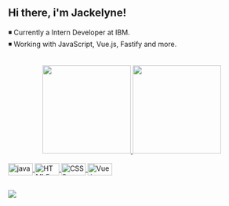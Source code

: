 ## Hi there, i'm Jackelyne!

◾ Currently a Intern Developer at IBM. <br>
◾ Working with JavaScript, Vue.js, Fastify and more.

##

<div align="center">
  <a href="https://github.com/jaqnunes">
  <img height="180em" src="https://github-readme-stats.vercel.app/api?username=jaqnunes&show_icons=true&theme=darcula&include_all_commits=true&count_private=true"/>
  <img height="180em" src="https://github-readme-stats.vercel.app/api/top-langs/?username=jaqnunes&layout=compact&langs_count=7&theme=darcula"/>
</div>
  
<div style="display: inline_block"><br>
  <img align="center" alt="java" height="25" width="50" src="https://img.shields.io/badge/Java-ED8B00?style=for-the-badge&logo=java&logoColor=white">
  <img align="center" alt="HTML5" height="25" width="50" src="https://img.shields.io/badge/HTML5-E34F26?style=for-the-badge&logo=html5&logoColor=white">
  <img align="center" alt="CSS3" height="25" width="50" src="https://img.shields.io/badge/CSS3-1572B6?style=for-the-badge&logo=css3&logoColor=white">
  <img align="center" alt="Vue.js" height="25" width="50" src="https://img.shields.io/badge/Vue.js-35495E?style=for-the-badge&logo=vue.js&logoColor=4FC08D">
</div>
  
  ##
 
<div> 
  <a href="https://www.linkedin.com/in/jaqnunes/" target="_blank"><img src="https://img.shields.io/badge/LinkedIn-0077B5?style=for-the-badge&logo=linkedin&logoColor=white" target="_blank"></a> 
</div>

